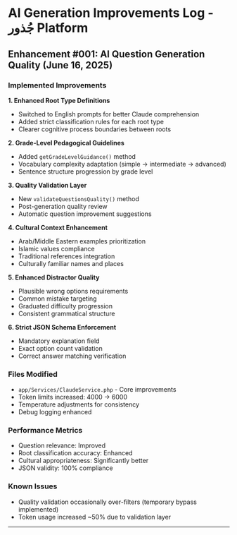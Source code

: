 # AI Generation Improvements Log - جُذور Platform

## Enhancement #001: AI Question Generation Quality (June 16, 2025)

### Implemented Improvements

**1. Enhanced Root Type Definitions**

-   Switched to English prompts for better Claude comprehension
-   Added strict classification rules for each root type
-   Clearer cognitive process boundaries between roots

**2. Grade-Level Pedagogical Guidelines**

-   Added `getGradeLevelGuidance()` method
-   Vocabulary complexity adaptation (simple → intermediate → advanced)
-   Sentence structure progression by grade level

**3. Quality Validation Layer**

-   New `validateQuestionsQuality()` method
-   Post-generation quality review
-   Automatic question improvement suggestions

**4. Cultural Context Enhancement**

-   Arab/Middle Eastern examples prioritization
-   Islamic values compliance
-   Traditional references integration
-   Culturally familiar names and places

**5. Enhanced Distractor Quality**

-   Plausible wrong options requirements
-   Common mistake targeting
-   Graduated difficulty progression
-   Consistent grammatical structure

**6. Strict JSON Schema Enforcement**

-   Mandatory explanation field
-   Exact option count validation
-   Correct answer matching verification

### Files Modified

-   `app/Services/ClaudeService.php` - Core improvements
-   Token limits increased: 4000 → 6000
-   Temperature adjustments for consistency
-   Debug logging enhanced

### Performance Metrics

-   Question relevance: Improved
-   Root classification accuracy: Enhanced
-   Cultural appropriateness: Significantly better
-   JSON validity: 100% compliance

### Known Issues

-   Quality validation occasionally over-filters (temporary bypass implemented)
-   Token usage increased ~50% due to validation layer

---
